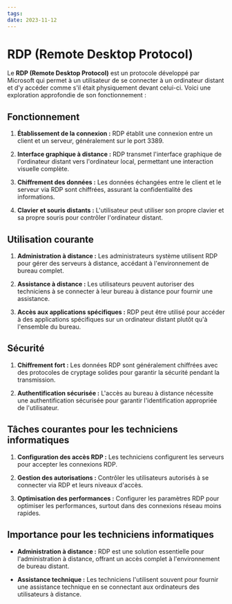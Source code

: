 ```yaml
---
tags: 
date: 2023-11-12
---
```

# RDP (Remote Desktop Protocol)

Le **RDP (Remote Desktop Protocol)** est un protocole développé par Microsoft qui permet à un utilisateur de se connecter à un ordinateur distant et d'y accéder comme s'il était physiquement devant celui-ci. Voici une exploration approfondie de son fonctionnement :

## Fonctionnement

1. **Établissement de la connexion :** RDP établit une connexion entre un client et un serveur, généralement sur le port 3389.
    
2. **Interface graphique à distance :** RDP transmet l'interface graphique de l'ordinateur distant vers l'ordinateur local, permettant une interaction visuelle complète.
    
3. **Chiffrement des données :** Les données échangées entre le client et le serveur via RDP sont chiffrées, assurant la confidentialité des informations.
    
4. **Clavier et souris distants :** L'utilisateur peut utiliser son propre clavier et sa propre souris pour contrôler l'ordinateur distant.
    

## Utilisation courante

1. **Administration à distance :** Les administrateurs système utilisent RDP pour gérer des serveurs à distance, accédant à l'environnement de bureau complet.
    
2. **Assistance à distance :** Les utilisateurs peuvent autoriser des techniciens à se connecter à leur bureau à distance pour fournir une assistance.
    
3. **Accès aux applications spécifiques :** RDP peut être utilisé pour accéder à des applications spécifiques sur un ordinateur distant plutôt qu'à l'ensemble du bureau.
    

## Sécurité

1. **Chiffrement fort :** Les données RDP sont généralement chiffrées avec des protocoles de cryptage solides pour garantir la sécurité pendant la transmission.
    
2. **Authentification sécurisée :** L'accès au bureau à distance nécessite une authentification sécurisée pour garantir l'identification appropriée de l'utilisateur.
    

## Tâches courantes pour les techniciens informatiques

1. **Configuration des accès RDP :** Les techniciens configurent les serveurs pour accepter les connexions RDP.
    
2. **Gestion des autorisations :** Contrôler les utilisateurs autorisés à se connecter via RDP et leurs niveaux d'accès.
    
3. **Optimisation des performances :** Configurer les paramètres RDP pour optimiser les performances, surtout dans des connexions réseau moins rapides.
    

## Importance pour les techniciens informatiques

- **Administration à distance :** RDP est une solution essentielle pour l'administration à distance, offrant un accès complet à l'environnement de bureau distant.
    
- **Assistance technique :** Les techniciens l'utilisent souvent pour fournir une assistance technique en se connectant aux ordinateurs des utilisateurs à distance.